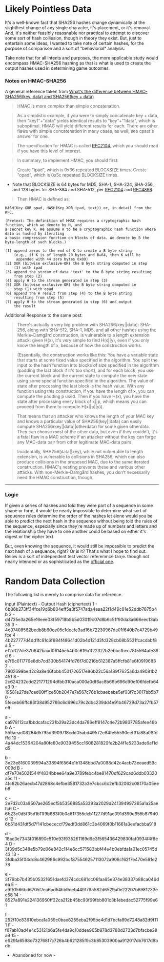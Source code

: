# Likely Pointless Data

It's a well-known fact that SHA256 hashes change dynamically at the slightltest change of any single character, it's placement, or it's removal. And, it's neither feasibly reaosnable nor practical to attempt to discover some sort of hash collission, though in theory they exist. But, just to entertain some ideas, I wanted to take note of certain hashes, for the purpose of comparison and a sort of "behaviorial" analysis.

Take note that for all intents and purposes, the more applicable study would encompass HMAC-SHA256 hashing as that is what is used to create the output hashes used in determining game outcomes.

### Notes on HMAC-SHA256

A general reference taken from [What's the difference between HMAC-SHA256(key, data) and SHA256(key + data)](https://security.stackexchange.com/questions/79577/whats-the-difference-between-hmac-sha256key-data-and-sha256key-data)

> HMAC is more complex than simple concatenation.

> As a simplistic example, if you were to simply concatenate key + data, then "key1"+"data" yields identical results to "key"+"1data", which is suboptimal. HMAC will yield different results for each. There are other flaws with simple concatenation in many cases, as well; see cpast's answer for one.

> The specification for HMAC is called [RFC2104](https://www.ietf.org/rfc/rfc2104.txt), which you should read if you have this level of interest.

> In summary, to implement HMAC, you should first:

> Create "ipad", which is 0x36 repeated BLOCKSIZE times. Create "opad", which is 0x5c repeated BLOCKSIZE times.

 - Note that BLOCKSIZE is 64 bytes for MD5, SHA-1, SHA-224, SHA-256, and 128 bytes for SHA-384 and SHA-512, per [RFC2104](https://www.ietf.org/rfc/rfc2104.txt) and [RFC4868](https://www.ietf.org/rfc/rfc4868.txt).


> Then HMAC is defined as:

`HASH(Key XOR opad, HASH(Key XOR ipad, text)) or, in detail from the RFC,`

```
(Pretext: The definition of HMAC requires a cryptographic hash function, which we denote by H, and 
a secret key K. We assume H to be a cryptographic hash function where data is hashed by iterating 
a basic compression function on blocks of data. We denote by B the byte-length of such blocks.)
```

```
(1) append zeros to the end of K to create a B byte string
    (e.g., if K is of length 20 bytes and B=64, then K will be
     appended with 44 zero bytes 0x00)
(2) XOR (bitwise exclusive-OR) the B byte string computed in step
    (1) with ipad
(3) append the stream of data 'text' to the B byte string resulting
    from step (2)
(4) apply H to the stream generated in step (3)
(5) XOR (bitwise exclusive-OR) the B byte string computed in
    step (1) with opad
(6) append the H result from step (4) to the B byte string
    resulting from step (5)
(7) apply H to the stream generated in step (6) and output
    the result
```

Additional Response to the same post:


> There's actually a very big problem with SHA256(key||data): SHA-256, along with SHA-512, SHA-1, MD5, and all other hashes using the Merkle–Damgård construction, is vulnerable to a length extension attack: given H(x), it's very simple to find H(x||y), even if you only know the length of x, because of how the construction works.

> (Essentially, the construction works like this: You have a variable state that starts at some fixed value specified in the algorithm. You split the input to the hash function into blocks of size specified in the algorithm (padding the last block if it's too short), and for each block, you use the current block and the current state to compute the new state using some special function specified in the algorithm. The value of state after processing the last block is the hash value. With any function using this construction, if you have the length of x, you can compute the padding p used. Then if you have H(x), you have the state after processing every block of x||p, which means you can proceed from there to compute H(x||p||y)).

> That means that an attacker who knows the length of your MAC key and knows a particular value of SHA256(key||data) can easily compute SHA256(key||data||otherdata) for some given otherdata. They can choose most of the other data, but even if they couldn't, it's a fatal flaw in a MAC scheme if an attacker without the key can forge any MAC-data pair from other legitimate MAC-data pairs.

> Incidentally, SHA256(data||key), while not vulnerable to length extension, is vulnerable to collisions in SHA256, which can also produce collisions in the proposed MAC, due to the same iterated construction. HMAC's nesting prevents these and various other attacks. With non-Merkle-Damgård hashes, you don't necessarily need the HMAC construction, though.

******

### Logic
If given a series of hashes and told they were part of a sequence in some shape or form, it would be nearly impossible to determine what sort of sequence rules determine the order of the hashes let alone would you be able to predict the next hash in the sequence without being told the rules of the sequence, especially since they're made up of numbers and letters and the relationship they have to one another could be based on either it's digest or the cipher text. 

But, even knowing the sequence, it would still be impossible to predict the next hash of a sequence, right? Or is it? That's what I hope to find out. Below is a sort of independent test vector referemnce tan;e. though not nearly intended or as sophisticated as the [official one](https://www.di-mgt.com.au/sha_testvectors.html).


# Random Data Collection
The following list is merely to comprise data for reference.

Input (Plaintext) - Output Hash (ciphertext)
1 - 6b86b273ff34fce19d6b804eff5a3f5747ada4eaa22f1d49c01e52ddb7875b4b
2 - d4735e3a265e16eee03f59718b9b5d03019c07d8b6c51f90da3a666eec13ab35
3 - 4e07408562bedb8b60ce05c1decfe3ad16b72230967de01f640b7e4729b49fce
4 - 4b227777d4dd1fc61c6f884f48641d02b4d121d3fd328cb08b5531fcacdabf8a
5 - ef2d127de37b942baad06145e54b0c619a1f22327b2ebbcfbec78f5564afe39d
6 - e7f6c011776e8db7cd330b54174fd76f7d0216b612387a5ffcfb81e6f0919683
7 - 7902699be42c8a8e46fbbb4501726517e86b22c56a189f7625a6da49081b2451
8 - 2c624232cdd221771294dfbb310aca000a0df6ac8b66b696d90ef06fdefb64a3
9 - 19581e27de7ced00ff1ce50b2047e7a567c76b1cbaebabe5ef03f7c3017bb5b7
0 - 5feceb66ffc86f38d952786c6d696c79c2dbc239dd4e91b46729d73a27fb57e9

a - ca978112ca1bbdcafac231b39a23dc4da786eff8147c4e72b9807785afee48bb
A - 559aead08264d5795d3909718cdd05abd49572e84fe55590eef31a88a08fdffd
10 - 4a44dc15364204a80fe80e9039455cc1608281820fe2b24f1e5233ade6af1dd5

b - 3e23e8160039594a33894f6564e1b1348bbd7a0088d42c4acb73eeaed59c009d
B - df7e70e5021544f4834bbee64a9e3789febc4be81470df629cad6ddb03320a5c
11 - 4fc82b26aecb47d2868c4efbe3581732a3e7cbcc6c2efb32062c08170a05eeb8

c - 2e7d2c03a9507ae265ecf5b5356885a53393a2029d241394997265a1a25aefc6
C - 6b23c0d5f35d1b11f9b683f0b0a617355deb11277d91ae091d399c655b87940d
12 - 6b51d431df5d7f141cbececcf79edf3dd861c3b4069f0b11661a3eefacbba918

d - 18ac3e7343f016890c510e93f935261169d9e3f565436429830faf0934f4f8e4
D - 3f39d5c348e5b79d06e842c114e6cc571583bbf44e4b0ebfda1a01ec05745d43
13 - 3fdba35f04dc8c462986c992bcf875546257113072a909c162f7e470e581e278

e - 3f79bb7b435b05321651daefd374cdc681dc06faa65e374e38337b88ca046dea
E - a9f51566bd6705f7ea6ad54bb9deb449f795582d6529a0e22207b8981233ec58
14 - 8527a891e224136950ff32ca212b45bc93f69fbb801c3b1ebedac52775f99e61

f - 252f10c83610ebca1a059c0bae8255eba2f95be4d1d7bcfa89d7248a82d9f111
F - f67ab10ad4e4c53121b6a5fe4da9c10ddee905b978d3788d2723d7bfacbe28a9
15 - e629fa6598d732768f7c726b4b621285f9c3b85303900aa912017db7617d8bdb


- Abandoned for now - 














